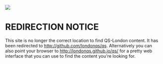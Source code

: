 ![ ](https://github.com/ksnyde/qs/raw/master/assets/qs-london.png)

# REDIRECTION NOTICE

This site is no longer the correct location to find QS-London content. It has been redirected to http://github.com/londonqs/qs. Alternatively you can also point your browser to http://londonqs.github.io/qs/ for a pretty web interface that you can use to find the content you're looking for.